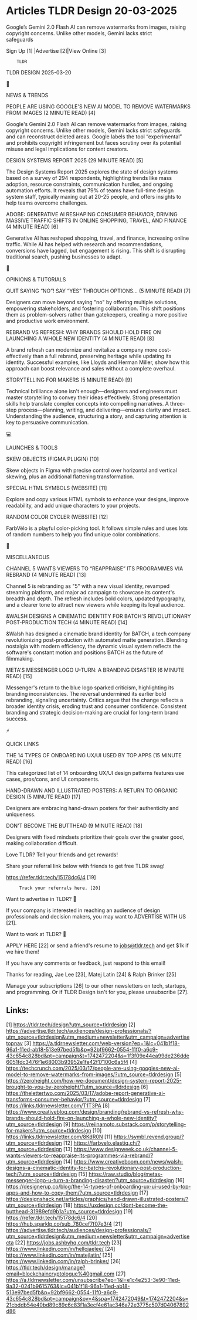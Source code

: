 # Articles TLDR Design 20-03-2025

Google’s Gemini 2.0 Flash AI can remove watermarks from images,
raising copyright concerns. Unlike other models, Gemini lacks strict
safeguards ‌ ‌ ‌ ‌ ‌ ‌ ‌ ‌ ‌ ‌ ‌ ‌ ‌ ‌ ‌ ‌ ‌ ‌ ‌ ‌ ‌ ‌ ‌ ‌ ‌ ‌  ‌ ‌ ‌ ‌ ‌ ‌ ‌ ‌ ‌ ‌ ‌ ‌ ‌ ‌ ‌ ‌ ‌ ‌ ‌ ‌ ‌ ‌ ‌ ‌ ‌ ‌ 


 Sign Up [1] |Advertise [2]|View Online [3] 

		TLDR 

TLDR DESIGN 2025-03-20

📱 

NEWS & TRENDS

 PEOPLE ARE USING GOOGLE'S NEW AI MODEL TO REMOVE WATERMARKS FROM
IMAGES (2 MINUTE READ) [4] 

 Google's Gemini 2.0 Flash AI can remove watermarks from images,
raising copyright concerns. Unlike other models, Gemini lacks strict
safeguards and can reconstruct deleted areas. Google labels the tool
“experimental” and prohibits copyright infringement but faces
scrutiny over its potential misuse and legal implications for content
creators. 

 DESIGN SYSTEMS REPORT 2025 (29 MINUTE READ) [5] 

 The Design Systems Report 2025 explores the state of design systems
based on a survey of 294 respondents, highlighting trends like mass
adoption, resource constraints, communication hurdles, and ongoing
automation efforts. It reveals that 79% of teams have full-time design
system staff, typically maxing out at 20-25 people, and offers
insights to help teams overcome challenges. 

 ADOBE: GENERATIVE AI RESHAPING CONSUMER BEHAVIOR, DRIVING MASSIVE
TRAFFIC SHIFTS IN ONLINE SHOPPING, TRAVEL, AND FINANCE (4 MINUTE READ)
[6] 

 Generative AI has reshaped shopping, travel, and finance, increasing
online traffic. While AI has helped with research and recommendations,
conversions have lagged, but engagement is rising. This shift is
disrupting traditional search, pushing businesses to adapt. 

🚀 

OPINIONS & TUTORIALS

 QUIT SAYING “NO”! SAY “YES” THROUGH OPTIONS… (5 MINUTE
READ) [7] 

 Designers can move beyond saying "no" by offering multiple solutions,
empowering stakeholders, and fostering collaboration. This shift
positions them as problem-solvers rather than gatekeepers, creating a
more positive and productive work environment. 

 REBRAND VS REFRESH: WHY BRANDS SHOULD HOLD FIRE ON LAUNCHING A WHOLE
NEW IDENTITY (4 MINUTE READ) [8] 

 A brand refresh can modernize and revitalize a company more
cost-effectively than a full rebrand, preserving heritage while
updating its identity. Successful examples, like Lloyds and Herman
Miller, show how this approach can boost relevance and sales without a
complete overhaul. 

 STORYTELLING FOR MAKERS (5 MINUTE READ) [9] 

 Technical brilliance alone isn't enough—designers and engineers
must master storytelling to convey their ideas effectively. Strong
presentation skills help translate complex concepts into compelling
narratives. A three-step process—planning, writing, and
delivering—ensures clarity and impact. Understanding the audience,
structuring a story, and capturing attention is key to persuasive
communication. 

💻 

LAUNCHES & TOOLS

 SKEW OBJECTS (FIGMA PLUGIN) [10] 

 Skew objects in Figma with precise control over horizontal and
vertical skewing, plus an additional flattening transformation. 

 SPECIAL HTML SYMBOLS (WEBSITE) [11] 

 Explore and copy various HTML symbols to enhance your designs,
improve readability, and add unique characters to your projects. 

 RANDOM COLOR CYCLER (WEBSITE) [12] 

 FarbVélo is a playful color-picking tool. It follows simple rules
and uses lots of random numbers to help you find unique color
combinations. 

🎁 

MISCELLANEOUS

 CHANNEL 5 WANTS VIEWERS TO “REAPPRAISE” ITS PROGRAMMES VIA
REBRAND (4 MINUTE READ) [13] 

 Channel 5 is rebranding as "5" with a new visual identity, revamped
streaming platform, and major ad campaign to showcase its content's
breadth and depth. The refresh includes bold colors, updated
typography, and a clearer tone to attract new viewers while keeping
its loyal audience. 

 &WALSH DESIGNS A CINEMATIC IDENTITY FOR BATCH'S REVOLUTIONARY
POST-PRODUCTION TECH (4 MINUTE READ) [14] 

 &Walsh has designed a cinematic brand identity for BATCH, a tech
company revolutionizing post-production with automated matte
generation. Blending nostalgia with modern efficiency, the dynamic
visual system reflects the software's constant motion and positions
BATCH as the future of filmmaking. 

 META'S MESSENGER LOGO U-TURN: A BRANDING DISASTER (6 MINUTE READ)
[15] 

 Messenger's return to the blue logo sparked criticism, highlighting
its branding inconsistencies. The reversal undermined its earlier bold
rebranding, signaling uncertainty. Critics argue that the change
reflects a broader identity crisis, eroding trust and consumer
confidence. Consistent branding and strategic decision-making are
crucial for long-term brand success. 

⚡ 

QUICK LINKS

 THE 14 TYPES OF ONBOARDING UX/UI USED BY TOP APPS (15 MINUTE READ)
[16] 

 This categorized list of 14 onboarding UX/UI design patterns features
use cases, pros/cons, and UI components. 

 HAND-DRAWN AND ILLUSTRATED POSTERS: A RETURN TO ORGANIC DESIGN (5
MINUTE READ) [17] 

 Designers are embracing hand-drawn posters for their authenticity and
uniqueness. 

 DON'T BECOME THE BUTTHEAD (9 MINUTE READ) [18] 

 Designers with fixed mindsets prioritize their goals over the greater
good, making collaboration difficult. 

Love TLDR? Tell your friends and get rewards!

 Share your referral link below with friends to get free TLDR swag! 

 https://refer.tldr.tech/15178dc6/4 [19] 

		 Track your referrals here. [20] 

Want to advertise in TLDR? 📰

 If your company is interested in reaching an audience of design
professionals and decision makers, you may want to ADVERTISE WITH US
[21]. 

Want to work at TLDR? 💼

 APPLY HERE [22] or send a friend's resume to jobs@tldr.tech and get
$1k if we hire them! 

 If you have any comments or feedback, just respond to this email! 

Thanks for reading, 
Jae Lee [23], Matej Latin [24] & Ralph Brinker [25] 

 Manage your subscriptions [26] to our other newsletters on tech,
startups, and programming. Or if TLDR Design isn't for you, please
unsubscribe [27]. 

 

Links:
------
[1] https://tldr.tech/design?utm_source=tldrdesign
[2] https://advertise.tldr.tech/audiences/design-professionals/?utm_source=tldrdesign&utm_medium=newsletter&utm_campaign=advertisetopnav
[3] https://a.tldrnewsletter.com/web-version?ep=1&lc=041b1f18-96a1-11ed-ab18-513e97bed5fb&p=92bf9662-0554-11f0-a6c9-43c654c828bd&pt=campaign&t=1742472204&s=1f3f09e44ea99de236dde6051fdc3476f1e68003b93952e1fe42f17100c6a5f4
[4] https://techcrunch.com/2025/03/17/people-are-using-googles-new-ai-model-to-remove-watermarks-from-images/?utm_source=tldrdesign
[5] https://zeroheight.com/how-we-document/design-system-report-2025-brought-to-you-by-zeroheight/?utm_source=tldrdesign
[6] https://thelettertwo.com/2025/03/17/adobe-report-generative-ai-transforms-consumer-behavior/?utm_source=tldrdesign
[7] https://links.tldrnewsletter.com/T1T3PA
[8] https://www.creativebloq.com/design/branding/rebrand-vs-refresh-why-brands-should-hold-fire-on-launching-a-whole-new-identity?utm_source=tldrdesign
[9] https://reiinamoto.substack.com/p/storytelling-for-makers?utm_source=tldrdesign
[10] https://links.tldrnewsletter.com/8KdR0N
[11] https://symbl.revend.group/?utm_source=tldrdesign
[12] https://farbvelo.elastiq.ch/?utm_source=tldrdesign
[13] https://www.designweek.co.uk/channel-5-wants-viewers-to-reappraise-its-programmes-via-rebrand/?utm_source=tldrdesign
[14] https://www.creativeboom.com/news/walsh-designs-a-cinematic-identity-for-batchs-revolutionary-post-production-tech/?utm_source=tldrdesign
[15] https://raw.studio/blog/metas-messenger-logo-u-turn-a-branding-disaster/?utm_source=tldrdesign
[16] https://designerup.co/blog/the-14-types-of-onboarding-ux-ui-used-by-top-apps-and-how-to-copy-them/?utm_source=tldrdesign
[17] https://designshack.net/articles/graphics/hand-drawn-illustrated-posters/?utm_source=tldrdesign
[18] https://uxdesign.cc/dont-become-the-butthead-31989efd9b1a?utm_source=tldrdesign
[19] https://refer.tldr.tech/15178dc6/4
[20] https://hub.sparklp.co/sub_780cef7f07e3/4
[21] https://advertise.tldr.tech/audiences/design-professionals/?utm_source=tldrdesign&utm_medium=newsletter&utm_campaign=advertisecta
[22] https://jobs.ashbyhq.com/tldr.tech
[23] https://www.linkedin.com/in/hellojaelee/
[24] https://www.linkedin.com/in/matejlatin/
[25] https://www.linkedin.com/in/ralph-brinker/
[26] https://tldr.tech/design/manage?email=blockchaincryptologue%40gmail.com
[27] https://a.tldrnewsletter.com/unsubscribe?ep=1&l=e1c4e253-3e90-11ed-9a32-0241b9615763&lc=041b1f18-96a1-11ed-ab18-513e97bed5fb&p=92bf9662-0554-11f0-a6c9-43c654c828bd&pt=campaign&pv=4&spa=1742472049&t=1742472204&s=21cbddb54e40bd89c89c6c83f1a3ecf4e61ac346a72e3775c507d04067892d86